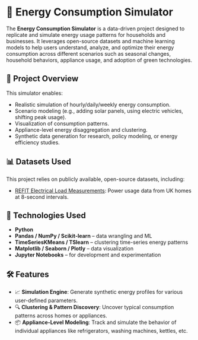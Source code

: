 # 🔋 Energy Consumption Simulator

The **Energy Consumption Simulator** is a data-driven project designed to replicate and simulate energy usage patterns for households and businesses. It leverages open-source datasets and machine learning models to help users understand, analyze, and optimize their energy consumption across different scenarios such as seasonal changes, household behaviors, appliance usage, and adoption of green technologies.

## 🚀 Project Overview

This simulator enables:

- Realistic simulation of hourly/daily/weekly energy consumption.
- Scenario modeling (e.g., adding solar panels, using electric vehicles, shifting peak usage).
- Visualization of consumption patterns.
- Appliance-level energy disaggregation and clustering.
- Synthetic data generation for research, policy modeling, or energy efficiency studies.

## 📊 Datasets Used

This project relies on publicly available, open-source datasets, including:

- [REFIT Electrical Load Measurements](https://pureportal.strath.ac.uk/en/datasets/refit-electrical-load-measurements-cleaned): Power usage data from UK homes at 8-second intervals.

## 🧠 Technologies Used

- **Python**
- **Pandas / NumPy / Scikit-learn** – data wrangling and ML
- **TimeSeriesKMeans / TSlearn** – clustering time-series energy patterns
- **Matplotlib / Seaborn / Plotly** – data visualization
- **Jupyter Notebooks** – for development and experimentation

## 🛠 Features

- 📈 **Simulation Engine**: Generate synthetic energy profiles for various user-defined parameters.
- 🔍 **Clustering & Pattern Discovery**: Uncover typical consumption patterns across homes or appliances.
- 📦 **Appliance-Level Modeling**: Track and simulate the behavior of individual appliances like refrigerators, washing machines, kettles, etc.



